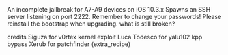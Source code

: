 ## 


An incomplete jailbreak for A7-A9 devices on iOS 10.3.x
Spawns an SSH server listening on port 2222. Remember to change your passwords!
Please reinstall the bootstrap when upgrading.
what is still broken?



credits
Siguza for v0rtex kernel exploit
Luca Todesco for yalu102 kpp bypass
Xerub for patchfinder (extra_recipe)
